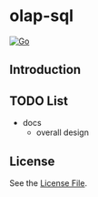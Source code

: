 # olap-sql

[![Go](https://github.com/AWaterColorPen/olap-sql/actions/workflows/go.yml/badge.svg)](https://github.com/AWaterColorPen/olap-sql/actions/workflows/go.yml)

## Introduction

## TODO List

- docs
    - overall design

## License

See the [License File](./LICENSE).
